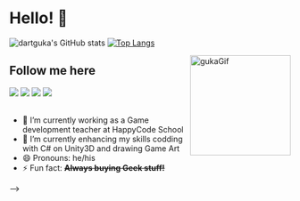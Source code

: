 ### <h1>Hello! 👋</h1>



![dartguka's GitHub stats](https://github-readme-stats.vercel.app/api?username=dartguka&show_icons=true&theme=radical)
[![Top Langs](https://github-readme-stats.vercel.app/api/top-langs/?username=dartguka)](https://github.com/dartguka/github-readme-stats)

<img width="180" height="180" align="right" alt="gukaGif" src=https://cdn.discordapp.com/attachments/331957488863936513/903456750957629450/hi.png>
<h2>Follow me here </h2>
<div>
<a href="https://www.instagram.com/gukamoura" target="_blank"><img src="https://img.shields.io/badge/Instagram-E4405F?style=for-the-badge&logo=instagram&logoColor=white" target="_blank"></a>
<a href="https://www.linkedin.com/in/gustavo-moura-2a1a92b9/" target="_blank"><img src="https://img.shields.io/badge/LinkedIn-0077B5?style=for-the-badge&logo=linkedin&logoColor=white" target="_blank"></a>
<a href="https://www.facebook.com/guka.dart/" target="_blank"><img src="https://img.shields.io/badge/Facebook-1877F2?style=for-the-badge&logo=facebook&logoColor=white" target="_blank"></a>
<a href="https://www.twitch.tv/guka_moura" target="_blank"><img src="https://img.shields.io/badge/Twitch-9146FF?style=for-the-badge&logo=twitch&logoColor=white" target="_blank"></a>
 </br>
 </br>

 </div>


- 🔭 I’m currently working as a Game development teacher at HappyCode School
- 🌱 I’m currently enhancing my skills codding with C# on Unity3D and drawing Game Art 
- 😄 Pronouns: he/his
- ⚡ Fun fact: <b><s>Always buying Geek stuff!</s></b>

-->
